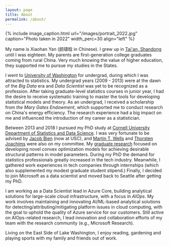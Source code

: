 ```yaml
---
layout: page
title: About
permalink: /about/
---
```


<!---{% include image_caption.html url="/images/portrait_2013.jpeg" caption="Me starting PhD in 2013" width_perc=20 align="right" %}--->
<!---{% include image_caption.html url="/images/portrait_2015.jpg" caption="Photo taken during PhD at Cornell" width_perc=30 align="right" %}--->
{% include image_caption.html url="/images/portrait_2022.jpg" caption="Photo taken in 2022" width_perc=30 align="left" %}

My name is Xiaohan Yan (颜啸晗 in Chinese). I grew up in [Tai'an, Shandong](https://en.wikipedia.org/wiki/Tai%27an) until I was eighteen. My parents are first-generation college graduates coming from rural China. Very much knowing the value of higher education, they supported me to pursue my studies in the States.

I went to [University of Washington](https://www.washington.edu) for undergrad, during which I was attracted to statistics. My undergrad years (2009 - 2013) were at the dawn of the *Big Data* era and *Data Scientist* was yet to be recognized as a profession. After taking graduate-level statistics courses in junior year, I had the desire to receive systematic training to master the tools for developing statistical models and theory. As an undergrad, I received a scholarship from *the Mary Gates Endowment*, which supported me to conduct research on China's energy efficiency. The research experience had a big impact on me and influenced the introduction of my career as a statistician. 

Between 2013 and 2018 I pursued my PhD study at [Cornell University Department of Statistics and Data Science](https://stat.cornell.edu). I was very fortunate to be advised by [Jacob Bien](http://faculty.marshall.usc.edu/Jacob-Bien/) (now at USC), and [Martin T. Wells](https://stat.cornell.edu/people/faculty/martin-wells) and [Thorsten Joachims](http://www.cs.cornell.edu/people/tj/) were also on my committee. My [graduate research](https://yanxht.github.io/research/) focused on developing novel convex optimization models for achieving desirable structural patterns in model parameters. During my PhD the demand for statistics professionals greatly increased in the tech industry. Meanwhile, I gathered work experiences in tech companies through internships (which also supplemented my modest graduate student stipend.) Finally, I decided to join Microsoft as a data scientist and moved back to Seattle after getting my PhD.

I am working as a Data Scientist lead in Azure Core, building analytical solutions for large-scale cloud infrastructure, with a focus in *AIOps*. My work involves maintaining and innovating AI/ML-based analytical solutions for detecting/attributing/mitigating platform issues in cloud computing, with the goal to uphold the quality of Azure service for our customers. Still active on AIOps-related research, I lead innovation and collaboration efforts of my team with the research community (e.g., Microsoft Research).

Living on the East Side of Lake Washington, I enjoy reading, gardening and playing sports with my family and friends out of work.
